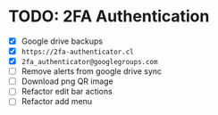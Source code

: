 TODO: 2FA Authentication
===

- [x] Google drive backups
- [x] `https://2fa-authenticator.cl`
- [x] `2fa_authenticator@googlegroups.com`
- [ ] Remove alerts from google drive sync
- [ ] Download png QR image
- [ ] Refactor edit bar actions
- [ ] Refactor add menu
